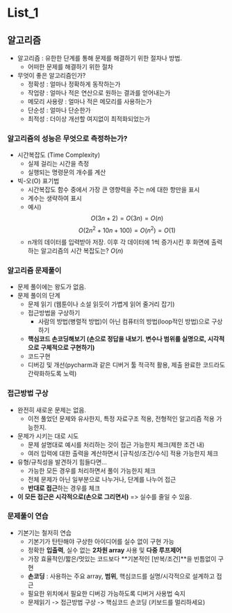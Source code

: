 List_1
=========

## 알고리즘
- 알고리즘 : 유한한 단계를 통해 문제를 해결하기 위한 절차나 방법.
  - 어떠한 문제를 해결하기 위한 절차
- 무엇이 좋은 알고리즘인가?
  - 정확성 : 얼마나 정확하게 동작하는가 
  - 작업량 : 얼마나 적은 연산으로 원하는 결과를 얻어내는가
  - 메모리 사용량 : 얼마나 적은 메모리를 사용하는가
  - 단순성 : 얼마나 단순한가
  - 최적성 : 더이상 개선할 여지없이 최적화되었는가

### 알고리즘의 성능은 무엇으로 측정하는가?
- 시간복잡도 (Time Complexity)
  - 실제 걸리는 시간을 측정
  - 실행되는 명령문의 개수를 계산
- 빅-오(O) 표기법
  - 시간복잡도 함수 중에서 가장 큰 영향력을 주는 n에 대한 항만을 표시
  - 계수는 생략하여 표시
  - 예시)
    $$O(3n+2) = O(3n) = O(n)$$
    $$O(2n^2+10n+100) = O(n^2) = O(1)$$
  - n개의 데이터를 입력받아 저장. 이후 각 데이터에 1씩 증가시킨 후 화면에 출력하는 알고리즘의 시간 복잡도는? $O(n)$


### 알고리즘 문제풀이
- 문제 풀이에는 왕도가 없음.
- 문제 풀이의 단계
  - 문제 읽기 (웹툰이나 소설 읽듯이 가볍게 읽어 줄거리 잡기)
  - 접근방법을 구상하기
    - 사람의 방법(병렬적 방법)이 아닌 컴퓨터의 방법(loop적인 방법)으로 구상하기
  - **핵심코드 손코딩해보기 (손으로 정답을 내보기. 변수나 범위를 실명으로, 시각적으로 구체적으로 구현하기)**
  - 코드구현
  - 디버깅 및 개선(pycharm과 같은 디버거 툴 적극적 활용, 제출 완료한 코드라도 간략화하도록 노력)
### 접근방법 구상
- 완전히 새로운 문제는 없음.
  - 이전 풀었던 문제와 유사한지, 특정 자료구조 적용, 전형적인 알고리즘 적용 가능한지.
- 문제가 시키는 대로 시도
  - 문제 설명대로 예시를 처리하는 것이 접근 가능한지 체크(제한 조건 내)
  - 여러 입력에 대한 출력을 계산하면서 [규칙성/조건/수식] 적용 가능한지 체크
- 유형/규칙성을 발견하기 힘들다면...
  - 가능한 모든 경우를 처리하면서 풀이 가능한지 체크
  - 전체 문제가 아닌 일부분으로 나누거나, 단계를 나누어 접근
  - **반대로 접근**하는 경우를 체크
- **이 모든 접근은 시각적으로(손으로 그리면서)** => 실수를 줄일 수 있음.

### 문제풀이 연습
- 기본기는 철저히 연습
  - 기본기가 탄탄해야 구상한 아이디어를 실수 없이 구현 가능
  - 정확한 **입출력**, 실수 없는 **2차원 array** 사용 및 **다중 루프제어**
  - 가장 효율적인/짧은/멋있는 코드보다 **기본적인 [반복/조건]**을 빈틈없이 구현
  - **손코딩** : 사용하는 주요 array, **범위**, 핵심코드를 실명/시각적으로 설계하고 접근
  - 필요한 위치에서 필요한 디버깅 가능하도록 디버거 사용법 숙지
  - 문제읽기 -> 접근방법 구상 -> 핵심코드 손코딩 (키보드를 멀리하세요)